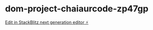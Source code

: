 # dom-project-chaiaurcode-zp47gp

[Edit in StackBlitz next generation editor ⚡️](https://stackblitz.com/~/github.com/ShreyashFtw/dom-project-chaiaurcode-zp47gp)